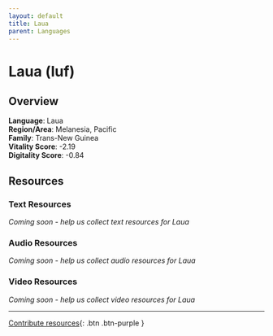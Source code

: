 ```yaml
---
layout: default
title: Laua
parent: Languages
---
```


# Laua (luf)

## Overview

**Language**: Laua  
**Region/Area**: Melanesia, Pacific  
**Family**: Trans-New Guinea  
**Vitality Score**: -2.19  
**Digitality Score**: -0.84  

## Resources

### Text Resources
*Coming soon - help us collect text resources for Laua*

### Audio Resources
*Coming soon - help us collect audio resources for Laua*

### Video Resources
*Coming soon - help us collect video resources for Laua*

---

[Contribute resources](https://fairtrain.github.io/){: .btn .btn-purple }
